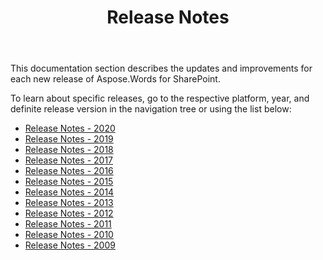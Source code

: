 ﻿---
title: Release Notes
type: docs
description: "Learn more about updates including improvments and fixes for the latest release of Aspose.Words for SharePoint. Navigate to a definite release note page to find a description of a specific release."
weight: 40
url: /sharepoint/release-notes/
---

This documentation section describes the updates and improvements for each new release of Aspose.Words for SharePoint.

To learn about specific releases, go to the respective platform, year, and definite release version in the navigation tree or using the list below:

- [Release Notes - 2020](/words/sharepoint/release-notes-2020/)
- [Release Notes - 2019](/words/sharepoint/release-notes-2019/)
- [Release Notes - 2018](/words/sharepoint/release-notes-2018/)
- [Release Notes - 2017](/words/sharepoint/release-notes-2017/)
- [Release Notes - 2016](/words/sharepoint/release-notes-2016/)
- [Release Notes - 2015](/words/sharepoint/release-notes-2015/)
- [Release Notes - 2014](/words/sharepoint/release-notes-2014/)
- [Release Notes - 2013](/words/sharepoint/release-notes-2013/)
- [Release Notes - 2012](/words/sharepoint/release-notes-2012/)
- [Release Notes - 2011](/words/sharepoint/release-notes-2011/)
- [Release Notes - 2010](/words/sharepoint/release-notes-2010/)
- [Release Notes - 2009](/words/sharepoint/release-notes-2009/)
